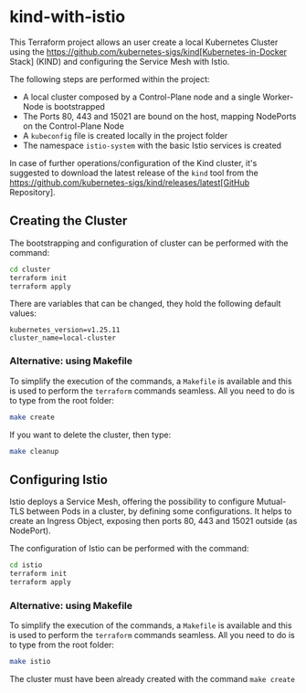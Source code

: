 # kind-with-istio

This Terraform project allows an user create a local Kubernetes Cluster using the https://github.com/kubernetes-sigs/kind[Kubernetes-in-Docker Stack] (KIND) and configuring the Service Mesh with Istio.

The following steps are performed within the project:

* A local cluster composed by a Control-Plane node and a single Worker-Node is bootstrapped
* The Ports 80, 443 and 15021 are bound on the host, mapping NodePorts on the Control-Plane Node
* A `kubeconfig` file is created locally in the project folder
* The namespace `istio-system` with the basic Istio services is created

In case of further operations/configuration of the Kind cluster, it's suggested to download the latest release of the `kind` tool from the https://github.com/kubernetes-sigs/kind/releases/latest[GitHub Repository].

## Creating the Cluster

The bootstrapping and configuration of cluster can be performed with the command:

```sh
cd cluster
terraform init
terraform apply
```

There are variables that can be changed, they hold the following default values:

```hcl
kubernetes_version=v1.25.11
cluster_name=local-cluster
```

### Alternative: using Makefile

To simplify the execution of the commands, a `Makefile` is available and this is used to perform the `terraform` commands seamless. All you need to do is to type from the root folder:

```sh
make create
```

If you want to delete the cluster, then type:

```sh
make cleanup
```

## Configuring Istio

Istio deploys a Service Mesh, offering the possibility to configure Mutual-TLS between Pods in a cluster, by defining some configurations. It helps to create an Ingress Object, exposing then ports 80, 443 and 15021 outside (as NodePort).

The configuration of Istio can be performed with the command:

```sh
cd istio
terraform init
terraform apply
```

### Alternative: using Makefile

To simplify the execution of the commands, a `Makefile` is available and this is used to perform the `terraform` commands seamless. All you need to do is to type from the root folder:

```sh
make istio
```

The cluster must have been already created with the command `make create`